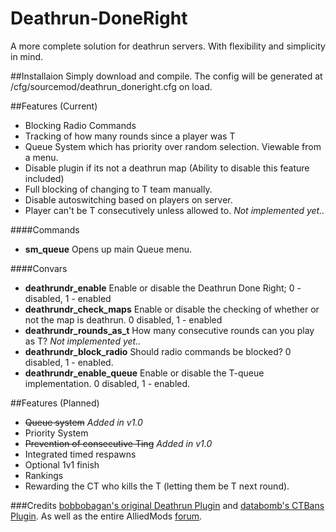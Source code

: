 # Deathrun-DoneRight
A more complete solution for deathrun servers. With flexibility and simplicity in mind.

##Installaion
Simply download and compile. The config will be generated at /cfg/sourcemod/deathrun_doneright.cfg on load.


##Features (Current)

- Blocking Radio Commands
- Tracking of how many rounds since a player was T
- Queue System which has priority over random selection. Viewable from a menu.
- Disable plugin if its not a deathrun map (Ability to disable this feature included)
- Full blocking of changing to T team manually.
- Disable autoswitching based on players on server.
- Player can't be T consecutively unless allowed to. _Not implemented yet.._

####Commands

- **sm_queue** Opens up main Queue menu.

####Convars

-	**deathrundr_enable** Enable or disable the Deathrun Done Right; 0 - disabled, 1 - enabled
-	**deathrundr_check_maps** Enable or disable the checking of whether or not the map is deathrun. 0 disabled, 1 - enabled
-	**deathrundr_rounds_as_t** How many consecutive rounds can you play as T? _Not implemented yet.._
-	**deathrundr_block_radio** Should radio commands be blocked? 0 disabled, 1 - enabled.
-	**deathrundr_enable_queue** Enable or disable the T-queue implementation. 0 disabled, 1 - enabled.


##Features (Planned)

- ~~Queue system~~  _Added in v1.0_
- Priority System
- ~~Prevention of consecutive Ting~~  _Added in v1.0_
- Integrated timed respawns
- Optional 1v1 finish
- Rankings
- Rewarding the CT who kills the T (letting them be T next round).

###Credits
[bobbobagan's original Deathrun Plugin](https://forums.alliedmods.net/showthread.php?t=129907) and [databomb's CTBans Plugin](https://forums.alliedmods.net/showthread.php?t=166080). As well as the entire AlliedMods [forum](https://forums.alliedmods.net/index.php).
